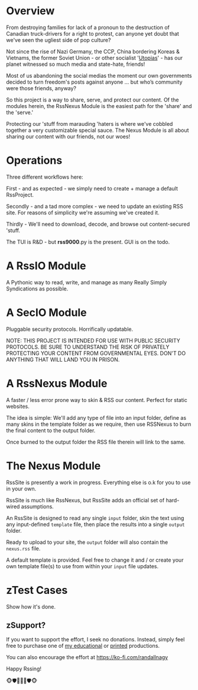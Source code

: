 # Overview
From destroying families for lack of a pronoun to the destruction of Canadian truck-drivers for a right to protest, can anyone yet doubt that we've seen the ugliest side of pop culture?

Not since the rise of Nazi Germany, the CCP, China bordering Koreas & Vietnams, the former Soviet Union - or other socialist '[Utopias](https://www.amazon.com/dp/B0DMLBN65W)' - has our planet witnessed so much media and state-hate, friends!

Most of us abandoning the social medias the moment our own governments decided to turn freedom's posts against anyone ... but who’s community were those friends, anyway?

So this project is a way to share, serve, and protect our content. Of the modules herein, the RssNexus Module is the easiest path for the 'share' and the 'serve.'

Protecting our 'stuff from marauding 'haters is where we've cobbled together a very customizable special sauce. The Nexus Module is all about sharing our content with our friends, not our woes!

# Operations
Three different workflows here:

First - and as expected - we simply need to create + manage a default RssProject.

Secondly - and a tad more complex - we need to update an existing RSS site. 
For reasons of simplicity we're assuming we've created it. 

Thirdly - We'll need to download, decode, and browse out content-secured 'stuff.

The TUI is R&D - but **rss9000**.py is the present. GUI is on the todo.


# A RssIO Module
A Pythonic way to read, write, and manage as many Really Simply Syndications as possible.

# A SecIO Module
Pluggable security protocols. Horrifically updatable.

NOTE: THIS PROJECT IS INTENDED FOR USE WITH PUBLIC SECURITY PROTOCOLS. BE SURE TO UNDERSTAND THE RISK OF 
PRIVATELY PROTECTING YOUR CONTENT FROM GOVERNMENTAL EYES. DON'T DO ANYTHING THAT WILL LAND YOU IN PRISON.

# A RssNexus Module
A faster / less error prone way to  skin & RSS our content. Perfect for static websites.

The idea is simple: We'll add any type of file into an input folder, define as many skins in the template folder as we require, then use RSSNexus to burn the final content to the output folder.

Once burned to the output folder the RSS file therein will link to the same.

# The Nexus Module
RssSite is presently a work in progress. Everything else is o.k for you to use in your own.

RssSite is much like RssNexus, but RssSite adds an official set of hard-wired assumptions.

An RssSite is designed to read any single `input` folder, skin the text using any input-defined 
`template` file, then place the results into a single `output` folder. 
    
Ready to upload to your site, the `output` folder will also contain the `nexus.rss` file.

A default template is provided. Feel free to change it and / or create your own template file(s) 
to use from within your `input` file updates.

# zTest Cases
Show how it's done.

## zSupport?
If you want to support the effort, I seek no donations. Instead, simply feel free to purchase one of [my educational](https://www.udemy.com/user/randallnagy2/) or [printed](https://www.amazon.com/Randall-Nagy/e/B08ZJLH1VN?ref=sr_ntt_srch_lnk_1&qid=1660050704&sr=8-1) productions.

You can also encourage the effort at https://ko-fi.com/randallnagy

Happy Rssing!

🐵🛡️🙊🙈🙉🛡️🐵
